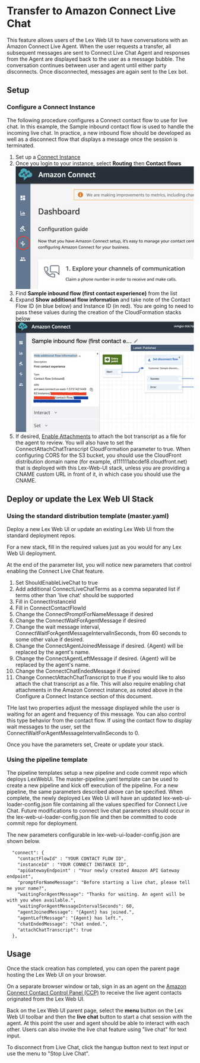 # Transfer to Amazon Connect Live Chat

This feature allows users of the Lex Web UI to have conversations with an Amazon Connect Live Agent. When the user
requests a transfer, all subsequent messages are sent to Connect Live Chat Agent and responses from the Agent are 
displayed back to the user as a message bubble. The conversation continues between user and agent until
either party disconnects. Once disconnected, messages are again sent to the Lex bot.

## Setup

### Configure a Connect Instance

The following procedure configures a Connect contact flow to use for live chat. In this example, the Sample inbound
contact flow is used to handle the incoming live chat. In practice, a new inbound flow should be developed as well as a 
disconnect flow that displays a message once the session is terminated. 

1. Set up a [Connect Instance](https://docs.aws.amazon.com/connect/latest/adminguide/amazon-connect-instances.html)
2. Once you login to your instance, select **Routing** then **Contact flows**
![connect contact flows](./img/connect-contact-flows.png)
3. Find **Sample inbound flow (first contact experience)** from the list
4. Expand **Show additional flow information** and take note of the Contact Flow ID (in blue below) and Instance ID (in red).
You are going to need to pass these values during the creation of the CloudFormation stacks below
![connect flow details](./img/connect-flow-details.png)
5. If desired, [Enable Attachments]([https://docs.aws.amazon.com/connect/latest/adminguide/enable-attachments.html]) to attach the bot transcript as a file for the agent to review. You will also have to set the ConnectAttachChatTranscript CloudFormation parameter to true. When configuring CORS for the S3 bucket, you should use the CloudFront distribution domain name (for example, d111111abcdef8.cloudfront.net) that is deployed with this Lex-Web-UI stack, unless you are providing a CNAME custom URL in front of it, in which case you should use the CNAME.

## Deploy or update the Lex Web UI Stack

### Using the standard distribution template (master.yaml)

Deploy a new Lex Web UI or update an existing Lex Web UI from the standard deployment repos. 

For a new stack, fill in the required values just as you would for any Lex Web Ui deployment.

At the end of the parameter list, you will notice new parameters that control enabling the Connect Live Chat feature.

1. Set ShouldEnableLiveChat to true
2. Add additional ConnectLiveChatTerms as a comma separated list if terms other than 'live chat' should be supported
3. Fill in ConnectInstanceId
4. Fill in ConnectContactFlowId
5. Change the ConnectPromptForNameMessage if desired
6. Change the ConnectWaitForAgentMessage if desired
7. Change the wait message interval, ConnectWaitForAgentMessageIntervalInSeconds, from 60 seconds to some other value if desired. 
8. Change the ConnectAgentJoinedMessage if desired. {Agent} will be replaced by the agent's name.
9. Change the ConnectAgentLeftMessage if desired. {Agent} will be replaced by the agent's name.
10. Change the ConnectChatEndedMessage if desired
11. Change ConnectAttachChatTranscript to true if you would like to also attach the chat transcript as a file. This will also require enabling chat attachments in the Amazon Connect instance, as noted above in the Configure a Connect Instance section of this document.

THe last two properties adjust the message displayed while the user is waiting for an agent and frequency of this
message. You can also control this type behavior from the contact flow. If using the contact flow to display wait
messages to the user, set the ConnectWaitForAgentMessageIntervalInSeconds to 0.

Once you have the parameters set, Create or update your stack.

### Using the pipeline template

The pipeline templates setup a new pipeline and code commit repo which deploys LexWebUi. The master-pipeline.yaml
template can be used to create a new pipeline and kick off execution of the pipeline. For a new pipeline, the same
parameters described above can be specified. When complete, the newly deployed Lex Web Ui
will have an updated lex-web-ui-loader-config.json file containing all the values specified for Connect Live Chat. 
Future modifications to connect live chat parameters should occur in the lex-web-ui-loader-config.json file and 
then be committed to code commit repo for deployment.

The new parameters configurable in lex-web-ui-loader-config.json are shown below. 

```
  "connect": {
    "contactFlowId" : "YOUR CONTACT FLOW ID",
    "instanceId" : "YOUR CONNECT INSTANCE ID",
    "apiGatewayEndpoint" : "Your newly created Amazon API Gateway endpoint",
    "promptForNameMessage": "Before starting a live chat, please tell me your name?",
    "waitingForAgentMessage": "Thanks for waiting. An agent will be with you when available.",
    "waitingForAgentMessageIntervalSeconds": 60,
    "agentJoinedMessage": "{Agent} has joined.",
    "agentLeftMessage": "{Agent} has left.", 
    "chatEndedMessage": "Chat ended.",
    "attachChatTranscript": true
  },
```

## Usage

Once the stack creation has completed, you can open the parent page hosting the Lex Web UI on your browser.

On a separate browser window or tab, sign in as an agent on 
the [Amazon Connect Contact Control Panel (CCP)](https://docs.aws.amazon.com/connect/latest/adminguide/agent-user-guide.html) 
to receive the live agent contacts originated from the Lex Web UI.

Back on the Lex Web UI parent page, select the **menu** button on the Lex Web UI toolbar 
and then the **live chat** button to start a chat session with the agent. At this point 
the user and agent should be able to interact with each other. Users can also invoke the live chat feature using
"live chat" for text input. 

To disconnect from Live Chat, click the hangup button next to text input or use the menu to "Stop Live Chat". 
